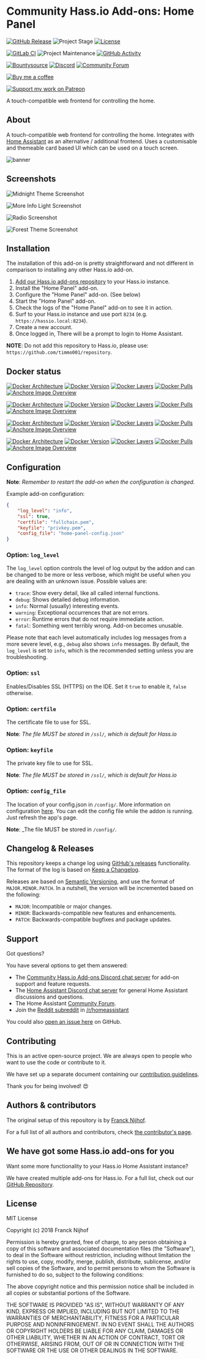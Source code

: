 # Community Hass.io Add-ons: Home Panel

[![GitHub Release][releases-shield]][releases]
![Project Stage][project-stage-shield]
[![License][license-shield]](LICENSE.md)

[![GitLab CI][gitlabci-shield]][gitlabci]
![Project Maintenance][maintenance-shield]
[![GitHub Activity][commits-shield]][commits]

[![Bountysource][bountysource-shield]][bountysource]
[![Discord][discord-shield]][discord]
[![Community Forum][forum-shield]][forum]

[![Buy me a coffee][buymeacoffee-shield]][buymeacoffee]

[![Support my work on Patreon][patreon-shield]][patreon]

A touch-compatible web frontend for controlling the home.

## About

A touch-compatible web frontend for controlling the home. Integrates with
 [Home Assistant][hass] as an alternative / additional frontend. Uses a
 customisable and themeable card based UI which can be used on a touch screen.

![banner][banner]

## Screenshots

![Midnight Theme Screenshot][midnight-theme]

![More Info Light Screenshot][more-info-light]

![Radio Screenshot][radio]

![Forest Theme Screenshot][forest-theme]

## Installation

The installation of this add-on is pretty straightforward and not different in
comparison to installing any other Hass.io add-on.

1. [Add our Hass.io add-ons repository][repository] to your Hass.io instance.
1. Install the "Home Panel" add-on.
1. Configure the "Home Panel" add-on. (See below)
1. Start the "Home Panel" add-on.
1. Check the logs of the "Home Panel" add-on to see it in action.
1. Surf to your Hass.io instance and use port `8234`
    (e.g. `https://hassio.local:8234`).
1. Create a new account.
1. Once logged in, There will be a prompt to login to Home Assistant.

**NOTE**: Do not add this repository to Hass.io, please use:
`https://github.com/timmo001/repository`.

## Docker status

[![Docker Architecture][armhf-arch-shield]][armhf-dockerhub]
[![Docker Version][armhf-version-shield]][armhf-microbadger]
[![Docker Layers][armhf-layers-shield]][armhf-microbadger]
[![Docker Pulls][armhf-pulls-shield]][armhf-dockerhub]
[![Anchore Image Overview][armhf-anchore-shield]][armhf-anchore]

[![Docker Architecture][aarch64-arch-shield]][aarch64-dockerhub]
[![Docker Version][aarch64-version-shield]][aarch64-microbadger]
[![Docker Layers][aarch64-layers-shield]][aarch64-microbadger]
[![Docker Pulls][aarch64-pulls-shield]][aarch64-dockerhub]
[![Anchore Image Overview][aarch64-anchore-shield]][aarch64-anchore]

[![Docker Architecture][amd64-arch-shield]][amd64-dockerhub]
[![Docker Version][amd64-version-shield]][amd64-microbadger]
[![Docker Layers][amd64-layers-shield]][amd64-microbadger]
[![Docker Pulls][amd64-pulls-shield]][amd64-dockerhub]
[![Anchore Image Overview][amd64-anchore-shield]][amd64-anchore]

[![Docker Architecture][i386-arch-shield]][i386-dockerhub]
[![Docker Version][i386-version-shield]][i386-microbadger]
[![Docker Layers][i386-layers-shield]][i386-microbadger]
[![Docker Pulls][i386-pulls-shield]][i386-dockerhub]
[![Anchore Image Overview][i386-anchore-shield]][i386-anchore]

## Configuration

**Note**: _Remember to restart the add-on when the configuration is changed._

Example add-on configuration:

```json
{
    "log_level": "info",
    "ssl": true,
    "certfile": "fullchain.pem",
    "keyfile": "privkey.pem",
    "config_file": "home-panel-config.json"
}
```

### Option: `log_level`

The `log_level` option controls the level of log output by the addon and can
be changed to be more or less verbose, which might be useful when you are
dealing with an unknown issue. Possible values are:

- `trace`: Show every detail, like all called internal functions.
- `debug`: Shows detailed debug information.
- `info`: Normal (usually) interesting events.
- `warning`: Exceptional occurrences that are not errors.
- `error`:  Runtime errors that do not require immediate action.
- `fatal`: Something went terribly wrong. Add-on becomes unusable.

Please note that each level automatically includes log messages from a
more severe level, e.g., `debug` also shows `info` messages. By default,
the `log_level` is set to `info`, which is the recommended setting unless
you are troubleshooting.

### Option: `ssl`

Enables/Disables SSL (HTTPS) on the IDE. Set it `true` to enable it,
`false` otherwise.

### Option: `certfile`

The certificate file to use for SSL.

**Note**: _The file MUST be stored in `/ssl/`, which is default for Hass.io_

### Option: `keyfile`

The private key file to use for SSL.

**Note**: _The file MUST be stored in `/ssl/`, which is default for Hass.io_

### Option: `config_file`

The location of your config.json in `/config/`. More information on
 configuration [here][config]. You can edit the config file while the
 addon is running. Just refresh the app's page.

**Note**: _The file MUST be stored in `/config/`.

## Changelog & Releases

This repository keeps a change log using [GitHub's releases][releases]
functionality. The format of the log is based on
[Keep a Changelog][keepchangelog].

Releases are based on [Semantic Versioning][semver], and use the format
of ``MAJOR.MINOR.PATCH``. In a nutshell, the version will be incremented
based on the following:

- ``MAJOR``: Incompatible or major changes.
- ``MINOR``: Backwards-compatible new features and enhancements.
- ``PATCH``: Backwards-compatible bugfixes and package updates.

## Support

Got questions?

You have several options to get them answered:

- The [Community Hass.io Add-ons Discord chat server][discord] for add-on
  support and feature requests.
- The [Home Assistant Discord chat server][discord-ha] for general Home
  Assistant discussions and questions.
- The Home Assistant [Community Forum][forum].
- Join the [Reddit subreddit][reddit] in [/r/homeassistant][reddit]

You could also [open an issue here][issue] on GitHub.

## Contributing

This is an active open-source project. We are always open to people who want to
use the code or contribute to it.

We have set up a separate document containing our
[contribution guidelines](CONTRIBUTING.md).

Thank you for being involved! :heart_eyes:

## Authors & contributors

The original setup of this repository is by [Franck Nijhof][frenck].

For a full list of all authors and contributors,
check [the contributor's page][contributors].

## We have got some Hass.io add-ons for you

Want some more functionality to your Hass.io Home Assistant instance?

We have created multiple add-ons for Hass.io. For a full list, check out
our [GitHub Repository][repository].

## License

MIT License

Copyright (c) 2018 Franck Nijhof

Permission is hereby granted, free of charge, to any person obtaining a copy
of this software and associated documentation files (the "Software"), to deal
in the Software without restriction, including without limitation the rights
to use, copy, modify, merge, publish, distribute, sublicense, and/or sell
copies of the Software, and to permit persons to whom the Software is
furnished to do so, subject to the following conditions:

The above copyright notice and this permission notice shall be included in all
copies or substantial portions of the Software.

THE SOFTWARE IS PROVIDED "AS IS", WITHOUT WARRANTY OF ANY KIND, EXPRESS OR
IMPLIED, INCLUDING BUT NOT LIMITED TO THE WARRANTIES OF MERCHANTABILITY,
FITNESS FOR A PARTICULAR PURPOSE AND NONINFRINGEMENT. IN NO EVENT SHALL THE
AUTHORS OR COPYRIGHT HOLDERS BE LIABLE FOR ANY CLAIM, DAMAGES OR OTHER
LIABILITY, WHETHER IN AN ACTION OF CONTRACT, TORT OR OTHERWISE, ARISING FROM,
OUT OF OR IN CONNECTION WITH THE SOFTWARE OR THE USE OR OTHER DEALINGS IN THE
SOFTWARE.

[aarch64-anchore-shield]: https://anchore.io/service/badges/image/3a52e98fc35e238711880453f882da1578f46af2019f705077a1202b633c2b21
[aarch64-anchore]: https://anchore.io/image/dockerhub/hassioaddons%2Fhome-panel-aarch64%3Alatest
[aarch64-arch-shield]: https://img.shields.io/badge/architecture-aarch64-blue.svg
[aarch64-dockerhub]: https://hub.docker.com/r/hassioaddons/home-panel-aarch64
[aarch64-layers-shield]: https://images.microbadger.com/badges/image/hassioaddons/home-panel-aarch64.svg
[aarch64-microbadger]: https://microbadger.com/images/hassioaddons/home-panel-aarch64
[aarch64-pulls-shield]: https://img.shields.io/docker/pulls/hassioaddons/home-panel-aarch64.svg
[aarch64-version-shield]: https://images.microbadger.com/badges/version/hassioaddons/home-panel-aarch64.svg
[alpine-packages]: https://pkgs.alpinelinux.org/packages
[amd64-anchore-shield]: https://anchore.io/service/badges/image/f7a8fc048af61c13119239a4411cead2cf775029eb09f7af3e0a2f5183d0669a
[amd64-anchore]: https://anchore.io/image/dockerhub/hassioaddons%home-panel-amd64%3Alatest
[amd64-arch-shield]: https://img.shields.io/badge/architecture-amd64-blue.svg
[amd64-dockerhub]: https://hub.docker.com/r/hassioaddons/home-panel-amd64
[amd64-layers-shield]: https://images.microbadger.com/badges/image/hassioaddons/home-panel-amd64.svg
[amd64-microbadger]: https://microbadger.com/images/hassioaddons/home-panel-amd64
[amd64-pulls-shield]: https://img.shields.io/docker/pulls/hassioaddons/home-panel-amd64.svg
[amd64-version-shield]: https://images.microbadger.com/badges/version/hassioaddons/home-panel-amd64.svg
[armhf-anchore-shield]: https://anchore.io/service/badges/image/8299a0af4020e22be2a2dd91dbc84e39babeae5178680278d51881ffba88d949
[armhf-anchore]: https://anchore.io/image/dockerhub/hassioaddons%2Fhome-panel-armhf%3Alatest
[armhf-arch-shield]: https://img.shields.io/badge/architecture-armhf-blue.svg
[armhf-dockerhub]: https://hub.docker.com/r/hassioaddons/home-panel-armhf
[armhf-layers-shield]: https://images.microbadger.com/badges/image/hassioaddons/home-panel-armhf.svg
[armhf-microbadger]: https://microbadger.com/images/hassioaddons/home-panel-armhf
[armhf-pulls-shield]: https://img.shields.io/docker/pulls/hassioaddons/home-panel-armhf.svg
[armhf-version-shield]: https://images.microbadger.com/badges/version/hassioaddons/home-panel-armhf.svg
[bountysource-shield]: https://img.shields.io/bountysource/team/hassio-addons/activity.svg
[bountysource]: https://www.bountysource.com/teams/hassio-addons/issues
[buymeacoffee-shield]: https://www.buymeacoffee.com/assets/img/guidelines/download-assets-sm-2.svg
[buymeacoffee]: https://www.buymeacoffee.com/frenck
[commits-shield]: https://img.shields.io/github/commit-activity/y/hassio-addons/addon-home-panel.svg
[commits]: https://github.com/hassio-addons/addon-home-panel/commits/master
[contributors]: https://github.com/hassio-addons/addon-home-panel/graphs/contributors
[discord-ha]: https://discord.gg/c5DvZ4e
[discord-shield]: https://img.shields.io/discord/478094546522079232.svg
[discord]: https://discord.me/hassioaddons
[forum-shield]: https://img.shields.io/badge/community-forum-brightgreen.svg
[forum]: https://community.home-assistant.io/t/home-panel-a-touch-compatible-webapp-for-controlling-the-home/62597?u=timmo001
[frenck]: https://github.com/frenck
[gitlabci-shield]: https://gitlab.com/hassio-addons/addon-home-panel/badges/master/pipeline.svg
[gitlabci]: https://gitlab.com/hassio-addons/addon-home-panel/pipelines
[home-assistant]: https://home-assistant.io
[i386-anchore-shield]: https://anchore.io/service/badges/image/491da5d9a64e7173746bce5053145c57199e81cbc87f0dfbea9bcab1186b91db
[i386-anchore]: https://anchore.io/image/dockerhub/hassioaddons%2Fhome-panel-i386%3Alatest
[i386-arch-shield]: https://img.shields.io/badge/architecture-i386-blue.svg
[i386-dockerhub]: https://hub.docker.com/r/hassioaddons/home-panel-i386
[i386-layers-shield]: https://images.microbadger.com/badges/image/hassioaddons/home-panel-i386.svg
[i386-microbadger]: https://microbadger.com/images/hassioaddons/home-panel-i386
[i386-pulls-shield]: https://img.shields.io/docker/pulls/hassioaddons/home-panel-i386.svg
[i386-version-shield]: https://images.microbadger.com/badges/version/hassioaddons/home-panel-i386.svg
[issue]: https://github.com/hassio-addons/addon-home-panel/issues
[keepchangelog]: http://keepachangelog.com/en/1.0.0/
[license-shield]: https://img.shields.io/github/license/hassio-addons/addon-home-panel.svg
[maintenance-shield]: https://img.shields.io/maintenance/yes/2018.svg
[patreon-shield]: https://www.frenck.nl/images/patreon.png
[patreon]: https://www.patreon.com/frenck
[project-stage-shield]: https://img.shields.io/badge/project%20stage-experimental-yellow.svg
[reddit]: https://reddit.com/r/homeassistant
[releases-shield]: https://img.shields.io/github/release/hassio-addons/addon-home-panel.svg
[releases]: https://github.com/hassio-addons/addon-home-panel/releases
[repository]: https://github.com/hassio-addons/repository
[semver]: http://semver.org/spec/v2.0.0.htm
[home-panel]: https://github.com/timmo001/home-panel
[midnight-theme]: https://raw.githubusercontent.com/timmo001/home-panel/master/docs/resources/midnight-theme.png
[forest-theme]: https://raw.githubusercontent.com/timmo001/home-panel/master/docs/resources/forest-theme.png
[more-info-light]: https://raw.githubusercontent.com/timmo001/home-panel/master/docs/resources/more-info-light.png
[radio]: https://raw.githubusercontent.com/timmo001/home-panel/master/docs/resources/radio.png
[hass]: https://www.home-assistant.io/
[docs]: https://git.timmo.xyz/home-panel/
[config]: https://git.timmo.xyz/home-panel/configuration/
[banner]: https://raw.githubusercontent.com/timmo001/home-panel/master/docs/resources/banner.png
